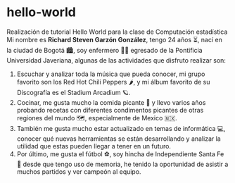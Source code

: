 # hello-world
Realización  de tutorial Hello World para la clase de Computación estadística
Mi nombre es **Richard Steven Garzón González**, tengo 24 años ⏳, nací en la ciudad de Bogotá 🏙️, soy enfermero 👨‍⚕️ egresado de la Pontificia Universidad Javeriana, algunas de las actividades que disfruto realizar son: 
1. Escuchar y analizar toda la música que pueda conocer, mi grupo favorito son los Red Hot Chili Peppers 🌶️, y mi álbum favorito de su Discografía es el Stadium Arcadium 🪐.
2. Cocinar, me gusta mucho la comida picante 🥵 y llevo varios años probando recetas con diferentes condimentos picantes de otras regiones del mundo 🗺️, especialmente de Mexico 🇲🇽.
3. También me gusta mucho estar actualizado en temas de informática 💻, conocer qué nuevas herramientas se están desarrollando y analizar la utilidad que estas pueden llegar a tener en un futuro.
4. Por último, me gusta el fútbol ⚽, soy hincha de Independiente Santa Fe 🦁 desde que tengo uso de memoria, he tenido la oportunidad de asistir a muchos partidos y ver campeón al equipo.
